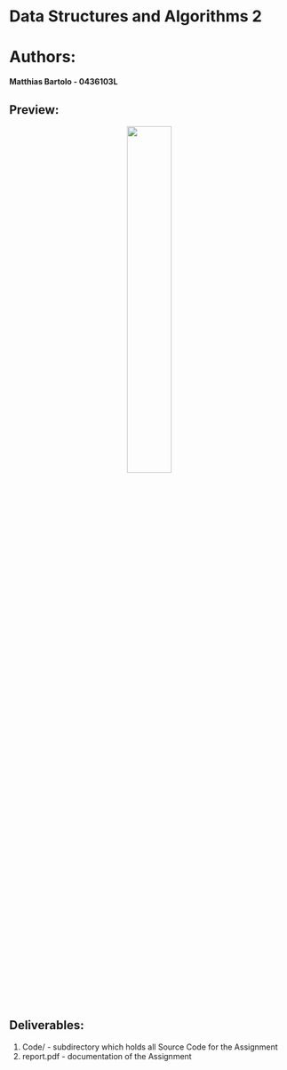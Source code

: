 # Data Structures and Algorithms 2
 
# Authors: 
**Matthias Bartolo - 0436103L**

## Preview:
<p align='center'>
  <img src="https://github.com/mbar0075/Data-Structures-and-Algorithms2/assets/103250564/9f65b3e6-c62c-4a72-bf47-fb7ee01e7553" style="display: block; margin: 0 auto; width: 40%; height: auto;"></br>
</p>


## Deliverables:  
1. Code/ - subdirectory which holds all Source Code for the Assignment
2. report.pdf - documentation of the Assignment
